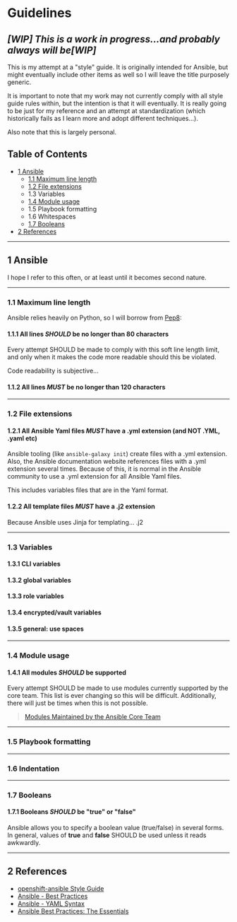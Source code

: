 # Guidelines
## ***[WIP] This is a work in progress...and probably always will be[WIP]***
This is my attempt at a "style" guide.  It is originally intended for Ansible,
but might eventually include other items as well so I will leave the title
purposely generic.

It is important to note that my work may not currently comply with all style
guide rules within, but the intention is that it will eventually.  It is really
going to be just for my reference and an attempt at standardization (which
historically fails as I learn more and adopt different techniques...).

Also note that this is largely personal.

## Table of Contents
* [1 Ansible](#1-ansible)
  * [1.1 Maximum line length](#11-maximum-line-length)
  * [1.2 File extensions](#12-file-extensions)
  * 1.3 Variables
  * [1.4 Module usage](#14-module-usage)
  * 1.5 Playbook formatting
  * 1.6 Whitespaces
  * [1.7 Booleans](#17-booleans)
* [2 References](#2-references)
---
## 1 Ansible
I hope I refer to this often, or at least until it becomes second nature.

---

### 1.1 Maximum line length

Ansible relies heavily on Python, so I will borrow from [Pep8](https://www.python.org/dev/peps/pep-0008/#maximum-line-length):
#### 1.1.1 All lines *SHOULD* be no longer than 80 characters

Every attempt SHOULD be made to comply with this soft line length limit, and only when it makes the code more readable should this be violated.

Code readability is subjective...

#### 1.1.2 All lines *MUST* be no longer than 120 characters
---
### 1.2 File extensions

#### 1.2.1 All Ansible Yaml files *MUST* have a .yml extension (and NOT .YML, .yaml etc)
Ansible tooling (like `ansible-galaxy init`) create files with a .yml extension. Also, the Ansible documentation website references files with a .yml extension several times. Because of this, it is normal in the Ansible community to use a .yml extension for all Ansible Yaml files.

This includes variables files that are in the Yaml format.

#### 1.2.2 All template files *MUST* have a .j2 extension
Because Ansible uses Jinja for templating... .j2

---
### 1.3 Variables
#### 1.3.1 CLI variables
#### 1.3.2 global variables
#### 1.3.3 role variables
#### 1.3.4 encrypted/vault variables
#### 1.3.5 general: use spaces

---
### 1.4 Module usage
#### 1.4.1 All modules *SHOULD* be supported
Every attempt SHOULD be made to use modules currently supported by the core team.  This list is ever changing so this will be difficult.  Additionally, there will just be times when this is not possible.

> [Modules Maintained by the Ansible Core Team](http://docs.ansible.com/ansible/latest/core_maintained.html)

---
### 1.5 Playbook formatting

---
### 1.6 Indentation

---
### 1.7 Booleans
#### 1.7.1 Booleans *SHOULD* be "true" or "false"
Ansible allows you to specify a boolean value (true/false) in several forms.  In general, values of **true** and **false** SHOULD be used unless it reads awkwardly.

---
## 2 References
* [openshift-ansible Style Guide](https://github.com/openshift/openshift-ansible/blob/master/docs/style_guide.adoc)
* [Ansible - Best Practices](http://docs.ansible.com/ansible/latest/playbooks_best_practices.html)
* [Ansible - YAML Syntax](http://docs.ansible.com/ansible/latest/YAMLSyntax.html)
* [Ansible Best Practices: The Essentials](https://www.ansible.com/blog/ansible-best-practices-essentials)
